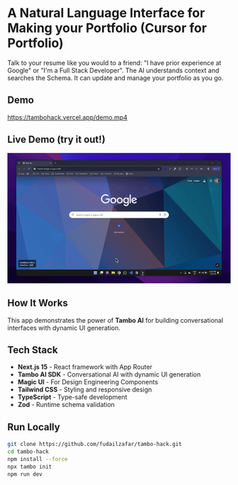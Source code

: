 # A Natural Language Interface for Making your Portfolio (Cursor for Portfolio)

Talk to your resume like you would to a friend: "I have prior experience at Google" or "I'm a Full Stack Developer". The AI understands context and searches the Schema. It can update and manage your portfolio as you go.

## Demo
https://tambohack.vercel.app/demo.mp4

## Live Demo (try it out!)

[![Watch the demo](demo.gif)](https://tambohack.vercel.app/demo.mp4)

## How It Works

This app demonstrates the power of **Tambo AI** for building conversational interfaces with dynamic UI generation.

## Tech Stack

- **Next.js 15** - React framework with App Router
- **Tambo AI SDK** - Conversational AI with dynamic UI generation
- **Magic UI** - For Design Engineering Components
- **Tailwind CSS** - Styling and responsive design
- **TypeScript** - Type-safe development
- **Zod** - Runtime schema validation

## Run Locally

```bash
git clone https://github.com/fudailzafar/tambo-hack.git
cd tambo-hack
npm install --force
npx tambo init
npm run dev
```